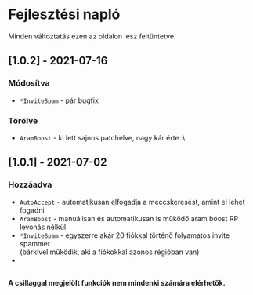# Fejlesztési napló

Minden változtatás ezen az oldalon lesz feltüntetve.

## [1.0.2] - 2021-07-16

### Módosítva

- `*InviteSpam` - pár bugfix

### Törölve

- `AramBoost` - ki lett sajnos patchelve, nagy kár érte :\

## [1.0.1] - 2021-07-02

### Hozzáadva

- `AutoAccept` - automatikusan elfogadja a meccskeresést, amint el lehet fogadni
- `AramBoost` - manuálisan és automatikusan is működő aram boost RP levonás nélkül
- `*InviteSpam` - egyszerre akár 20 fiókkal történő folyamatos invite spammer <br>(bárkivel működik, aki a fiókokkal azonos régióban van)
- 
##
#### A csillaggal megjelölt funkciók nem mindenki számára elérhetők.
